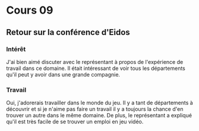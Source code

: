 # Cours 09 
## Retour sur la conférence d'Eidos

### Intérêt

J'ai bien aimé discuter avec le représentant à propos de l'expérience de travail dans ce domaine. Il était intéressant de voir tous les départements qu'il peut y avoir dans une grande compagnie.

### Travail

Oui, j'adorerais travailler dans le monde du jeu. Il y a tant de départements à découvrir et si je n'aime pas faire un travail il y a toujours la chance d'en trouver un autre dans le même domaine. De plus, le représentant a expliqué qu'il est très facile de se trouver un emploi en jeu vidéo.
